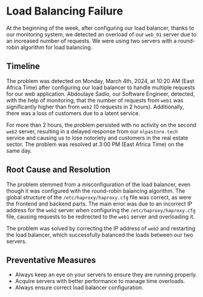 # Load Balancing Failure

At the beginning of the week, after configuring our load balancer, thanks to our monitoring system, we detected an overload of our `web_01` server due to an increased number of requests. We were using two servers with a round-robin algorithm for load balancing.

## Timeline

The problem was detected on Monday, March 4th, 2024, at 10:20 AM (East Africa Time) after configuring our load balancer to handle multiple requests for our web application. Abdoulaye Sadio, our Software Engineer, detected, with the help of monitoring, that the number of requests from `web1` was significantly higher than from `web2` (0 requests in 2 hours). Additionally, there was a loss of customers due to a latent service.

For more than 2 hours, the problem persisted with no activity on the second `web2` server, resulting in a delayed response from our `elpastore.tech` service and causing us to lose notoriety and customers in the real estate sector. The problem was resolved at 3:00 PM (East Africa Time) on the same day.

## Root Cause and Resolution

The problem stemmed from a misconfiguration of the load balancer, even though it was configured with the round-robin balancing algorithm. The global structure of the `/etc/haproxy/haproxy.cfg` file was correct, as were the frontend and backend parts. The main error was due to an incorrect IP address for the `web2` server when configuring the `/etc/haproxy/haproxy.cfg` file, causing requests to be redirected to the `web1` server and overloading it.

The problem was solved by correcting the IP address of `web2` and restarting the load balancer, which successfully balanced the loads between our two servers.

## Preventative Measures

- Always keep an eye on your servers to ensure they are running properly.
- Acquire servers with better performance to manage time overloads.
- Always ensure correct load balancer configuration.

